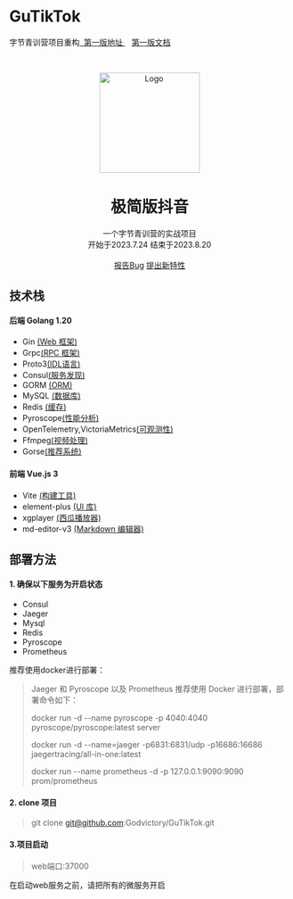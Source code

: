 # GuTikTok
<p>字节青训营项目重构<a href="https://github.com/Godvictory/douyin">
&nbsp;第一版地址 </a> &nbsp;&nbsp; <a href="https://github.com/Godvictory/douyin#readme">第一版文档</a></p>
<br/>
<p align="center">
  <a href="https://github.com/Ocyss/Douyin">
    <img src="https://qiu-blog.oss-cn-hangzhou.aliyuncs.com/Q/douyin/logo.svg" alt="Logo" width="180" height="180">
  </a>

  <h1 align="center">极简版抖音</h1>
  <p align="center">
    一个字节青训营的实战项目
	<br/>
	开始于2023.7.24 结束于2023.8.20
    <br/>
     <br/>
    <a href="https://github.com/Godvictory/GuTikTok/issues">报告Bug</a>
    <a href="https://github.com/Godvictory/GuTikTok/issues">提出新特性</a>
</p>

## 技术栈

#### 后端 Golang 1.20

- Gin [(Web 框架)](https://gin-gonic.com/zh-cn/)
- Grpc[(RPC 框架)]()
- Proto3[(IDL语言)]()
- Consul[(服务发现)]()
- GORM [(ORM)](https://gorm.io/zh_CN/)
- MySQL [(数据库)]()
- Redis [(缓存)]()
- Pyroscope[(性能分析)]()
- OpenTelemetry,VictoriaMetrics[(可观测性)]()
- Ffmpeg[(视频处理)]()
- Gorse[(推荐系统)]()
#### 前端 Vue.js 3

- Vite [(构建工具)](https://cn.vitejs.dev/)
- element-plus [(UI 库)](https://element-plus.org/zh-CN/)
- xgplayer [(西瓜播放器)](https://v2.h5player.bytedance.com/gettingStarted/)
- md-editor-v3 [(Markdown 编辑器)](https://www.wangeditor.com/)

## 部署方法

#### 1. 确保以下服务为开启状态

- Consul
- Jaeger
- Mysql
- Redis
- Pyroscope
- Prometheus

推荐使用docker进行部署：
>  Jaeger 和 Pyroscope 以及 Prometheus 推荐使用 Docker 进行部署，部署命令如下：
> 
>  docker run -d --name pyroscope -p 4040:4040 pyroscope/pyroscope:latest server
>  
>  docker run -d --name=jaeger -p6831:6831/udp -p16686:16686 jaegertracing/all-in-one:latest
> 
>  docker run --name prometheus -d -p 127.0.0.1:9090:9090 prom/prometheus

#### 2. clone 项目
> git clone git@github.com:Godvictory/GuTikTok.git
#### 3.项目启动
> web端口:37000

在启动web服务之前，请把所有的微服务开启
